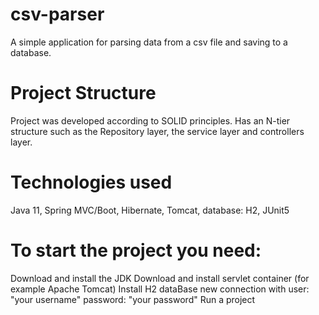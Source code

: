 # csv-parser
A simple application for parsing data from a csv file and saving to a database.

# Project Structure

Project was developed according to SOLID principles. 
Has an N-tier structure such as the Repository layer, the service layer and controllers layer.

# Technologies used

Java 11, Spring MVC/Boot, Hibernate, Tomcat, database: H2, JUnit5

# To start the project you need:

Download and install the JDK
Download and install servlet container (for example Apache Tomcat)
Install H2 dataBase new connection with
user: "your username"
password: "your password"
Run a project
